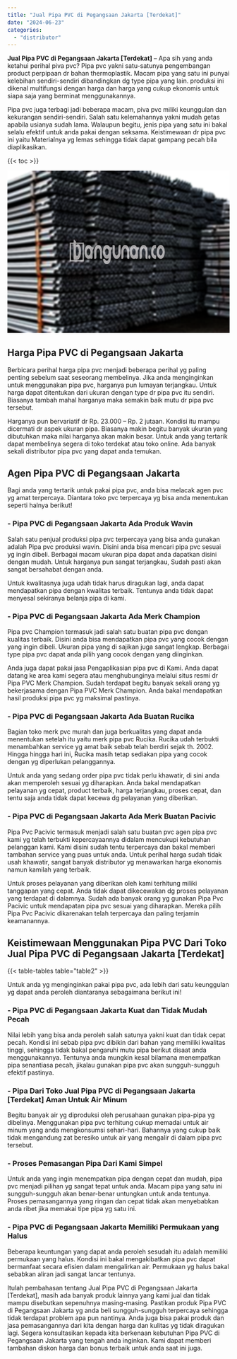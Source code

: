 ```yaml
---
title: "Jual Pipa PVC di Pegangsaan Jakarta [Terdekat]"
date: "2024-06-23"
categories: 
  - "distributor"
---
```


**Jual Pipa PVC di Pegangsaan Jakarta \[Terdekat\]** – Apa sih yang anda ketahui perihal piva pvc? Pipa pvc yakni satu-satunya pengembangan product perpipaan dr bahan thermoplastik. Macam pipa yang satu ini punyai kelebihan sendiri-sendiri dibandingkan dg type pipa yang lain. produksi ini dikenal multifungsi dengan harga dan harga yang cukup ekonomis untuk siapa saja yang berminat menggunakannya.

Pipa pvc juga terbagi jadi beberapa macam, piva pvc miliki keunggulan dan kekurangan sendiri-sendiri. Salah satu kelemahannya yakni mudah getas apabila usianya sudah lama. Walaupun begitu, jenis pipa yang satu ini bakal selalu efektif untuk anda pakai dengan seksama. Keistimewaan dr pipa pvc ini yaitu Materialnya yg lemas sehingga tidak dapat gampang pecah bila diaplikasikan.

{{< toc >}}

![Jual Pipa PVC di Pegangsaan Jakarta [Terdekat]](/images/jaul-pipa-pvc-46.png)

## Harga Pipa PVC di Pegangsaan Jakarta

Berbicara perihal harga pipa pvc menjadi beberapa perihal yg paling penting sebelum saat seseorang membelinya. Jika anda menginginkan untuk menggunakan pipa pvc, harganya pun lumayan terjangkau. Untuk harga dapat ditentukan dari ukuran dengan type dr pipa pvc itu sendiri. Biasanya tambah mahal harganya maka semakin baik mutu dr pipa pvc tersebut.

Harganya pun bervariatif dr Rp. 23.000 – Rp. 2 jutaan. Kondisi itu mampu dicermati dr aspek ukuran pipa. Biasanya makin begitu banyak ukuran yang dibutuhkan maka nilai harganya akan makin besar. Untuk anda yang tertarik dapat membelinya segera di toko terdekat atau toko online. Ada banyak sekali distributor pipa pvc yang dapat anda temukan.

## Agen Pipa PVC di Pegangsaan Jakarta

Bagi anda yang tertarik untuk pakai pipa pvc, anda bisa melacak agen pvc yg amat terpercaya. Diantara toko pvc terpercaya yg bisa anda menentukan seperti halnya berikut!

### \- Pipa PVC di Pegangsaan Jakarta Ada Produk Wavin

Salah satu penjual produksi pipa pvc terpercaya yang bisa anda gunakan adalah Pipa pvc produksi wavin. Disini anda bisa mencari pipa pvc sesuai yg ingin dibeli. Berbagai macam ukuran pipa dapat anda dapatkan disini dengan mudah. Untuk harganya pun sangat terjangkau, Sudah pasti akan sangat bersahabat dengan anda.

Untuk kwalitasnya juga udah tidak harus diragukan lagi, anda dapat mendapatkan pipa dengan kwalitas terbaik. Tentunya anda tidak dapat menyesal sekiranya belanja pipa di kami.

### \- Pipa PVC di Pegangsaan Jakarta Ada Merk Champion

Pipa pvc Champion termasuk jadi salah satu buatan pipa pvc dengan kualitas terbaik. Disini anda bisa mendapatkan pipa pvc yang cocok dengan yang ingin dibeli. Ukuran pipa yang di sajikan juga sangat lengkap. Berbagai type pipa pvc dapat anda pilih yang cocok dengan yang diinginkan.

Anda juga dapat pakai jasa Pengaplikasian pipa pvc di Kami. Anda dapat datang ke area kami segera atau menghubunginya melalui situs resmi dr Pipa PVC Merk Champion. Sudah terdapat begitu banyak sekali orang yg bekerjasama dengan Pipa PVC Merk Champion. Anda bakal mendapatkan hasil produksi pipa pvc yg maksimal pastinya.

### \- Pipa PVC di Pegangsaan Jakarta Ada Buatan Rucika

Bagian toko merk pvc murah dan juga berkualitas yang dapat anda menentukan setelah itu yaitu merk pipa pvc Rucika. Rucika udah terbukti menambahkan service yg amat baik sebab telah berdiri sejak th. 2002. Hingga hingga hari ini, Rucika masih tetap sediakan pipa yang cocok dengan yg diperlukan pelanggannya.

Untuk anda yang sedang order pipa pvc tidak perlu khawatir, di sini anda akan memperoleh sesuai yg diharapkan. Anda bakal mendapatkan pelayanan yg cepat, product terbaik, harga terjangkau, proses cepat, dan tentu saja anda tidak dapat kecewa dg pelayanan yang diberikan.

### \- Pipa PVC di Pegangsaan Jakarta Ada Merk Buatan Pacivic

Pipa Pvc Pacivic termasuk menjadi salah satu buatan pvc agen pipa pvc kami yg telah terbukti kepercayaannya didalam mencukupi kebutuhan pelanggan kami. Kami disini sudah tentu terpercaya dan bakal memberi tambahan service yang puas untuk anda. Untuk perihal harga sudah tidak usah khawatir, sangat banyak distributor yg menawarkan harga ekonomis namun kamilah yang terbaik.

Untuk proses pelayanan yang diberikan oleh kami terhitung miliki tanggapan yang cepat. Anda tidak dapat dikecewakan dg proses pelayanan yang terdapat di dalamnya. Sudah ada banyak orang yg gunakan Pipa Pvc Pacivic untuk mendapatan pipa pvc sesuai yang diharapkan. Mereka pilih Pipa Pvc Pacivic dikarenakan telah terpercaya dan paling terjamin keamanannya.

## Keistimewaan Menggunakan Pipa PVC Dari Toko Jual Pipa PVC di Pegangsaan Jakarta \[Terdekat\]

{{< table-tables table="table2" >}}

Untuk anda yg menginginkan pakai pipa pvc, ada lebih dari satu keunggulan yg dapat anda peroleh diantaranya sebagaimana berikut ini!

### \- Pipa PVC di Pegangsaan Jakarta Kuat dan Tidak Mudah Pecah

Nilai lebih yang bisa anda peroleh salah satunya yakni kuat dan tidak cepat pecah. Kondisi ini sebab pipa pvc dibikin dari bahan yang memiliki kwalitas tinggi, sehingga tidak bakal pengaruhi mutu pipa berikut disaat anda menggunakannya. Tentunya anda mungkin kesal bilamana menempatkan pipa senantiasa pecah, jikalau gunakan pipa pvc akan sungguh-sungguh efektif pastinya.

### \- Pipa Dari Toko Jual Pipa PVC di Pegangsaan Jakarta \[Terdekat\] Aman Untuk Air Minum

Begitu banyak air yg diproduksi oleh perusahaan gunakan pipa-pipa yg dibelinya. Menggunakan pipa pvc terhitung cukup memadai untuk air minum yang anda mengkonsumsi sehari-hari. Bahannya yang cukup baik tidak mengandung zat beresiko untuk air yang mengalir di dalam pipa pvc tersebut.

### \- Proses Pemasangan Pipa Dari Kami Simpel

Untuk anda yang ingin menempatkan pipa dengan cepat dan mudah, pipa pvc menjadi pilihan yg sangat tepat untuk anda. Macam pipa yang satu ini sungguh-sungguh akan benar-benar untungkan untuk anda tentunya. Proses pemasangannya yang ringan dan cepat tidak akan menyebabkan anda ribet jika memakai tipe pipa yg satu ini.

### \- Pipa PVC di Pegangsaan Jakarta Memiliki Permukaan yang Halus

Beberapa keuntungan yang dapat anda peroleh sesudah itu adalah memiliki permukaan yang halus. Kondisi ini bakal mengakibatkan pipa pvc dapat bermanfaat secara efisien dalam mengalirkan air. Permukaan yg halus bakal sebabkan aliran jadi sangat lancar tentunya.

Itulah pembahasan tentang Jual Pipa PVC di Pegangsaan Jakarta \[Terdekat\], masih ada banyak produk lainnya yang kami jual dan tidak mampu disebutkan sepenuhnya masing-masing. Pastikan produk Pipa PVC di Pegangsaan Jakarta yg anda beli sungguh-sungguh terpercaya sehingga tidak terdapat problem apa pun nantinya. Anda juga bisa pakai produk dan jasa pemasangannya dari kita dengan harga dan kulitas yg tidak diragukan lagi. Segera konsultasikan kepada kita berkenaan kebutuhan Pipa PVC di Pegangsaan Jakarta yang tengah anda inginkan. Kami dapat memberi tambahan diskon harga dan bonus terbaik untuk anda saat ini juga.
